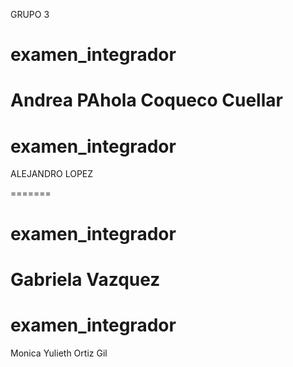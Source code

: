 GRUPO 3

# examen_integrador
Andrea PAhola Coqueco Cuellar
=======


# examen_integrador
ALEJANDRO LOPEZ

=======
# examen_integrador
Gabriela Vazquez 
=======

# examen_integrador
Monica Yulieth Ortiz Gil



